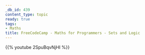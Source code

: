 ```yaml
---
_db_id: 439
content_type: topic
ready: true
tags:
- Maths
title: FreeCodeCamp - Maths for Programmers - Sets and Logic
---
```


{{% youtube 2SpuBqvNjHI %}}